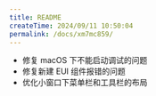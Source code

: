 ```yaml
---
title: README
createTime: 2024/09/11 10:50:04
permalink: /docs/xm7mc859/
---
```


- 修复 macOS 下不能启动调试的问题
- 修复新建 EUI 组件报错的问题
- 优化小窗口下菜单栏和工具栏的布局

